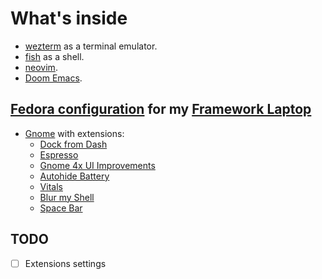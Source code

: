 # What's inside

- [wezterm](https://wezfurlong.org/wezterm/) as a terminal emulator.
- [fish](https://fishshell.com/) as a shell.
- [neovim](https://neovim.io/).
- [Doom Emacs](https://github.com/doomemacs/doomemacs).

## [Fedora configuration](doc/fedora.org) for my [Framework Laptop](https://frame.work)

- [Gnome](https://www.gnome.org/) with extensions:
  - [Dock from Dash](https://extensions.gnome.org/extension/4703/dock-from-dash/)
  - [Espresso](https://extensions.gnome.org/extension/4135/espresso/)
  - [Gnome 4x UI Improvements](https://extensions.gnome.org/extension/4158/gnome-40-ui-improvements/)
  - [Autohide Battery](https://extensions.gnome.org/extension/595/autohide-battery/)
  - [Vitals](https://extensions.gnome.org/extension/1460/vitals/)
  - [Blur my Shell](https://extensions.gnome.org/extension/3193/blur-my-shell/)
  - [Space Bar](https://extensions.gnome.org/extension/5090/space-bar/)

## TODO

- [ ] Extensions settings

